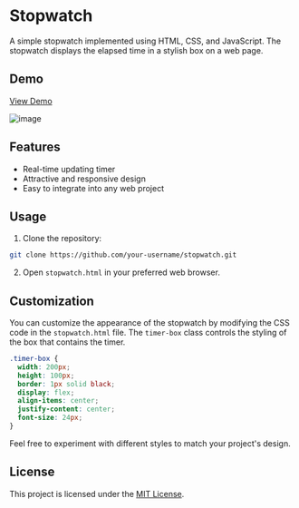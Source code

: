 
# Stopwatch

A simple stopwatch implemented using HTML, CSS, and JavaScript. The stopwatch displays the elapsed time in a stylish box on a web page.

## Demo

[View Demo](https://jr-einstein.github.io/Stop-Watch/)

![image](https://github.com/Jr-Einstein/Stop-Watch/assets/79279299/64d6a0cd-46e8-43d1-a0e2-93390d0b9fc0)


## Features

- Real-time updating timer
- Attractive and responsive design
- Easy to integrate into any web project

## Usage

1. Clone the repository:

```bash
git clone https://github.com/your-username/stopwatch.git
```

2. Open `stopwatch.html` in your preferred web browser.

## Customization

You can customize the appearance of the stopwatch by modifying the CSS code in the `stopwatch.html` file. The `timer-box` class controls the styling of the box that contains the timer.

```css
.timer-box {
  width: 200px;
  height: 100px;
  border: 1px solid black;
  display: flex;
  align-items: center;
  justify-content: center;
  font-size: 24px;
}
```

Feel free to experiment with different styles to match your project's design.

## License

This project is licensed under the [MIT License](LICENSE).



